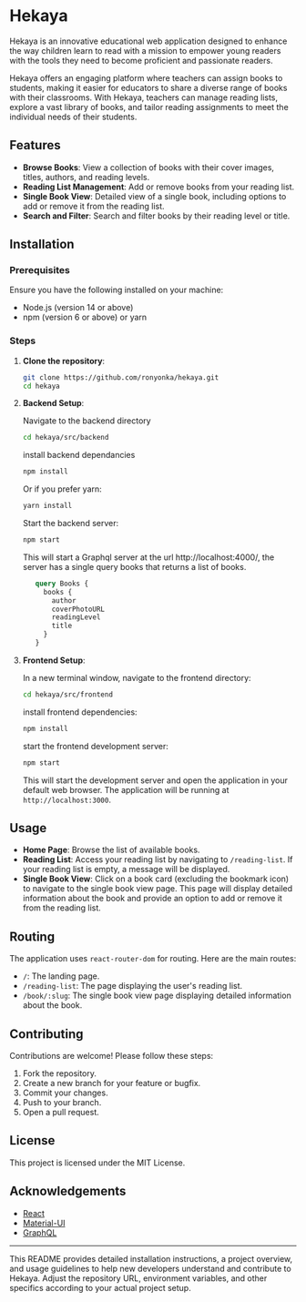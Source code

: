 # Hekaya

Hekaya is an innovative educational web application designed to enhance the way children learn to read with a mission to empower young readers with the tools they need to become proficient and passionate readers. 

Hekaya offers an engaging platform where teachers can assign books to students, making it easier for educators to share a diverse range of books with their classrooms. With Hekaya, teachers can manage reading lists, explore a vast library of books, and tailor reading assignments to meet the individual needs of their students.

## Features

- **Browse Books**: View a collection of books with their cover images, titles, authors, and reading levels.
- **Reading List Management**: Add or remove books from your reading list.
- **Single Book View**: Detailed view of a single book, including options to add or remove it from the reading list.
- **Search and Filter**: Search and filter books by their reading level or title.

## Installation

### Prerequisites

Ensure you have the following installed on your machine:

- Node.js (version 14 or above)
- npm (version 6 or above) or yarn

### Steps

1. **Clone the repository**:

   ```bash
   git clone https://github.com/ronyonka/hekaya.git
   cd hekaya
   ```

2. **Backend Setup**:

   Navigate to the backend directory

   ```bash
   cd hekaya/src/backend
   ```
   install backend dependancies

   ```bash
   npm install
   ```

   Or if you prefer yarn:

   ```bash
   yarn install
   ```
   Start the backend server:
   ```bash
   npm start
   ```
   This will start a Graphql server at the url http://localhost:4000/, the server has a single query books that returns a list of books.
   ```graphql
      query Books {
        books {
          author
          coverPhotoURL
          readingLevel
          title
        }
      }
   ```
3. **Frontend Setup**:

   In a new terminal window, navigate to the frontend directory:
   ```bash
   cd hekaya/src/frontend
   ```
   install frontend dependencies:
   ```bash
   npm install
   ```
   start the frontend development server:
   ```bash
   npm start
   ```

   This will start the development server and open the application in your default web browser. The application will be running at `http://localhost:3000`.

## Usage

- **Home Page**: Browse the list of available books.
- **Reading List**: Access your reading list by navigating to `/reading-list`. If your reading list is empty, a message will be displayed.
- **Single Book View**: Click on a book card (excluding the bookmark icon) to navigate to the single book view page. This page will display detailed information about the book and provide an option to add or remove it from the reading list.

## Routing

The application uses `react-router-dom` for routing. Here are the main routes:

- `/`: The landing page.
- `/reading-list`: The page displaying the user's reading list.
- `/book/:slug`: The single book view page displaying detailed information about the book.

## Contributing

Contributions are welcome! Please follow these steps:

1. Fork the repository.
2. Create a new branch for your feature or bugfix.
3. Commit your changes.
4. Push to your branch.
5. Open a pull request.

## License

This project is licensed under the MIT License.

## Acknowledgements

- [React](https://reactjs.org/)
- [Material-UI](https://mui.com/)
- [GraphQL](https://graphql.org/)

---

This README provides detailed installation instructions, a project overview, and usage guidelines to help new developers understand and contribute to Hekaya. Adjust the repository URL, environment variables, and other specifics according to your actual project setup.